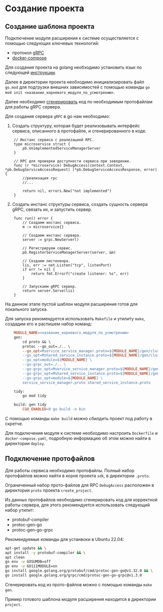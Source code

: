 # Создание проекта

## Создание шаблона проекта

Подключение модуля расширения к системе осуществляется с помощью следующих ключевых технологий:

- протокол [gRPC](https://grpc.io/docs/what-is-grpc/introduction/)
- [docker-compose](https://docs.docker.com/compose/)

Для создания проекта на golang необходимо установить язык по следующей [инструкции](https://go.dev/doc/install).

Далее в директории проекта необходимо инициализировать файл `go.mod` для подгрузки внешних зависимостей с помощью команды `go mod init <название_корневого_модуля_по_усмотрению>`.

Далее необходимо [сгенерировать](#Подключение-протофайлов) код по необходимым протофайлам для работы gRPC сервера.

Для создания сервера `gRPC` в go нам необходимо:

1. Создать структуру, которая будет реализовывать интерфейс сервиса, описанного в протофайле, и сгенерированного в коде.

```golang
    // Инстанс сервиса с реализацией RPC.
    type microservice struct {
        pb.UnimplementedServiceManagerServer
    }

    // RPC для проверки доступности сервиса при заведении.
    func (r *microservice) DebugAccess(context.Context, *pb.DebugServiceAccessRequest) (*pb.DebugServiceAccessResponse, error) {
        //реализация rpc
        //...

        return nil, errors.New("not implemented")
    }
```

2. Создать инстанс структуры сервиса, создать сущность сервера gRPC, связать их, и запустить сервер.

```golang
    func run() error {
        // Создаем инстанс сервиса.
        m := microservice{}

        // Создаем инстанс сервера.
        server := grpc.NewServer()

        // Регистрируем сервис.
        pb.RegisterServiceManagerServer(server, &m)

        // Создаем листененра.
        lis, err := net.Listen("tcp", listenPort)
        if err != nil {
            return fmt.Errorf("create listener: %s", err)
        }

        // Запускаем gRPC сервер.
        return server.Serve(lis)
    }
```

На данном этапе пустой шаблон модуля расширения готов для локального запуска.

Для запуска рекомендуется использовать `Makefile` и утилиту `make`, создадим его и распишем набор команд:

```makefile
    MODULE_NAME=<название_корневого_модуля_по_усмотрению>
    gen:
        cd proto && \
        protoc --go_out=./.. \
        --go_opt=Mservice_service_manager.proto=${MODULE_NAME}/gen/cluster-contract \
        --go_opt=Mshared_service_instance.proto=${MODULE_NAME}/gen/cluster-contract \
        --go_opt=module=${MODULE_NAME} \
        --go-grpc_out=./.. \
        --go-grpc_opt=Mservice_service_manager.proto=${MODULE_NAME}/gen/cluster-contract \
        --go-grpc_opt=Mshared_service_instance.proto=${MODULE_NAME}/gen/cluster-contract \
        --go-grpc_opt=module=${MODULE_NAME} \
        service_service_manager.proto shared_service_instance.proto

    tidy:
        go mod tidy

    build: gen tidy
        CGO_ENABLED=0 go build -o bin
```

С помощью команды `make build` можно сбилдить проект под работу в скретче.

Для подключения модуля к системе необходимо настроить `Dockerfile` и `docker-compose.yaml`, подробную информацию об этом можно найти в директории `deploy`.

## Подключение протофайлов

Для работы сервиса необходимо протофайлы. Полный набор протофайлов можно найти в корне проекта `sdk`, в директории `.proto`.

Ограниченный набор прото-файлов для RPC `DebugAccess` расположен в директории `proto` проекта `create_project`.

Из данных протофайлов необходимо сгенерировать код для корректной работы сервера, для этого рекомендуется использовать следующий набор утилит:

- protobuf-compiler
- protoc-gen-go
- protoc-gen-go-grpc

Рекомендуемые команды для устанвоки в Ubuntu 22.04:

```sh
apt-get update && \
apt install -y protobuf-compiler && \
apt clean
go env -w GOSUMDB=off
go env -w GO111MODULE=on
go install google.golang.org/protobuf/cmd/protoc-gen-go@v1.32.0 && \
go install google.golang.org/grpc/cmd/protoc-gen-go-grpc@v1.3.0
```

Сгенерировать код из прото-файлов можно с помощью команды `make gen`.

Пример готового шаблона модуля расширения находится в директории `project`.
